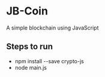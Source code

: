 # JB-Coin
A simple blockchain using JavaScript

## Steps to run
- npm install --save crypto-js
- node main.js
